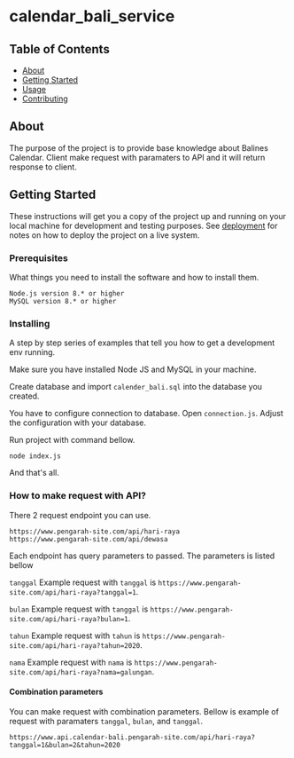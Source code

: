# calendar_bali_service

## Table of Contents

- [About](#about)
- [Getting Started](#getting_started)
- [Usage](#usage)
- [Contributing](../CONTRIBUTING.md)

## About <a name = "about"></a>

The purpose of the project is to provide base knowledge about Balines Calendar. Client make request with paramaters to API and it will return response to client.

## Getting Started <a name = "getting_started"></a>

These instructions will get you a copy of the project up and running on your local machine for development and testing purposes. See [deployment](#deployment) for notes on how to deploy the project on a live system.

### Prerequisites

What things you need to install the software and how to install them.

```
Node.js version 8.* or higher
MySQL version 8.* or higher
```

### Installing

A step by step series of examples that tell you how to get a development env running.

Make sure you have installed Node JS and MySQL in your machine.

Create database and import `calender_bali.sql` into the database you created.

You have to configure connection to database. Open `connection.js`. Adjust the configuration with your database.

Run project with command bellow.

```
node index.js
```
And that's all.

### How to make request with API?
There 2 request endpoint you can use. 
```
https://www.pengarah-site.com/api/hari-raya
https://www.pengarah-site.com/api/dewasa
```
Each endpoint has query parameters to passed. The parameters is listed bellow

`tanggal`
Example request with `tanggal` is `https://www.pengarah-site.com/api/hari-raya?tanggal=1`.

`bulan`
Example request with `tanggal` is `https://www.pengarah-site.com/api/hari-raya?bulan=1`.

`tahun`
Example request with `tahun` is `https://www.pengarah-site.com/api/hari-raya?tahun=2020`.

`nama`
Example request with `nama` is `https://www.pengarah-site.com/api/hari-raya?nama=galungan`.

#### Combination parameters
You can make request with combination parameters. Bellow is example of request with paramaters `tanggal`, `bulan`, and `tanggal`.
```
https://www.api.calendar-bali.pengarah-site.com/api/hari-raya?tanggal=1&bulan=2&tahun=2020
```